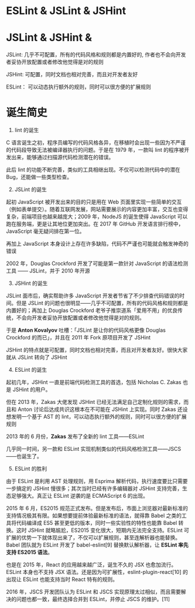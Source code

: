 ESLint & JSLint & JSHint
=========

# JSLint & JSHint & 

JSLint: 几乎不可配置，所有的代码风格和规则都是内置好的, 作者也不会向开发者妥协开放配置或者修改他觉得是对的规则

JSHint: 可配置，同时文档也相对完善，而且对开发者友好

ESLint： 可以动态执行额外的规则，同时可以很方便的扩展规则

# 诞生简史

1. lint 的诞生

C 语言诞生之初，程序员编写的代码风格各异，在移植时会出现一些因为不严谨的代码段导致无法被编译器执行的问题。于是在 1979 年，一款叫 lint 的程序被开发出来，能够通过扫描源代码检测潜在的错误。

此后 lint 的功能不断完善，类似的工具相继出现。不仅可以检测代码中的潜在 Bug，还能做一些类型检查。

2. JSLint 的诞生

起初 JavaScript 被开发出来的目的只是用在 Web 页面里实现一些简单的交互（例如表单提交）。随着互联网发展，网站需要展示的内容更加丰富，交互也变得复杂，前端项目也越来越庞大；2009 年，NodeJS 的诞生使得 JavaScript 可以跑在服务端，更是让其地位更加突出。在 2017 年 GitHub 开发语言排行榜中，JavaScript 毫无疑问排在第一位。

再加上 JavaScript 本身设计上存在许多缺陷，代码不严谨也可能就会触发神奇的错误

2002 年，Douglas Crockford 开发了可能是第一款针对 JavaScript 的语法检测工具 —— JSLint，并于 2010 年开源

3. JSHint 的诞生

JSLint 面市后，确实帮助许多 JavaScript 开发者节省了不少排查代码错误的时间。但是 JSLint 的问题也很明显——几乎不可配置，所有的代码风格和规则都是内置好的；再加上 Douglas Crockford 老爷子推崇道系「爱用不用」的优良传统，不会向开发者妥协开放配置或者修改他觉得是对的规则。

于是 **Anton Kovalyov** 吐槽：「JSLint 是让你的代码风格更像 Douglas Crockford 的而已」，并且在 2011 年 Fork 原项目开发了 JSHint

JSHint 的特点就是可配置，同时文档也相对完善，而且对开发者友好。很快大家就从 JSLint 转向了 JSHint

4. ESLint 的诞生

起初几年，JSHint 一直是前端代码检测工具的首选，包括 Nicholas C. Zakas 也是 JSHint 的用户。

但在 2013 年，Zakas 大佬发现 JSHint 已经无法满足自己定制化规则的需求，而且和 Anton 讨论后达成共识这根本在不可能在 JSHint 上实现。同时 Zakas 还设想发明一个基于 AST 的 lint，可以动态执行额外的规则，同时可以很方便的扩展规则

2013 年的 6 月份，**Zakas** 发布了全新的 lint 工具——ESLint

几乎同一时间，另一款和 ESLint 实现机制类似的代码风格检测工具——JSCS——也诞生了。


5. ESLint 的胜利

由于 ESLint 是利用 AST 处理规则，用 Esprima 解析代码，执行速度要比只需要一步搞定的 JSHint 慢很多；其次当时已经有许多编辑器对 JSHint 支持完善，生态足够强大。真正让 ESLint 逆袭的是 ECMAScript 6 的出现。

2015 年 6 月，ES2015 规范正式发布。但是发布后，市面上浏览器对最新标准的支持情况极其有限。如果想要提前体验最新标准的语法，就得靠 Babel 之类的工具将代码编译成 ES5 甚至更低的版本，同时一些实验性的特性也能靠 Babel 转换。这时 JSHint 就略尴尬，ES2015 变化很大，短期内无法完全支持。ESLint 可扩展的优势一下就体现出来了，不仅可以扩展规则，甚至连解析器也能替换。Babel 团队就为 ESLint 开发了 babel-eslint[9] 替换默认解析器，让 **ESLint 率先支持 ES2015 语法**。

也是在 2015 年，React 的应用越来越广泛，诞生不久的 JSX 也愈加流行。ESLint 本身也不支持 JSX 语法。还是因为可扩展性，eslint-plugin-react[10] 的出现让 ESLint 也能支持当时 React 特有的规则。

2016 年，JSCS 开发团队认为 ESLint 和 JSCS 实现原理太过相似，而且需要解决的问题也都一致，最终选择合并到 ESLint，并停止 JSCS 的维护。[11]